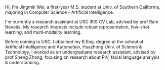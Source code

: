 Hi, I'm Jingmin Wei, a first-year M.S. student at Univ. of Southern California, majoring in Computer Science - Artificial Intelligence.

I'm currently a research assistant at USC IRIS CV Lab, advised by prof Ram Nevatia. My research interests include robust representation, few-shot learning, and multi-modality learning.

Before coming to USC, I obtained my B.Eng. degree at the school of Artificial Intelligence and Automation, Huazhong Univ. of Science & Technology. I worked as an undergraduate research assistant, advised by prof Sheng Zhong, focusing on research about PIV, facial language analysis & understanding.
